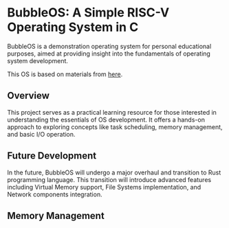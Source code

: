 # BubbleOS: A Simple RISC-V Operating System in C

BubbleOS is a demonstration operating system for personal educational purposes, aimed at providing insight into the fundamentals of operating system development.

This OS is based on materials from [here](https://github.com/plctlab/riscv-operating-system-mooc).
## Overview
This project serves as a practical learning resource for those interested in understanding the essentials of OS development. It offers a hands-on approach to exploring concepts like task scheduling, memory management, and basic I/O operation.

## Future Development
In the future, BubbleOS will undergo a major overhaul and transition to Rust programming language. This transition will introduce advanced features including Virtual Memory support, File Systems implementation, and Network components integration.

## Memory Management


